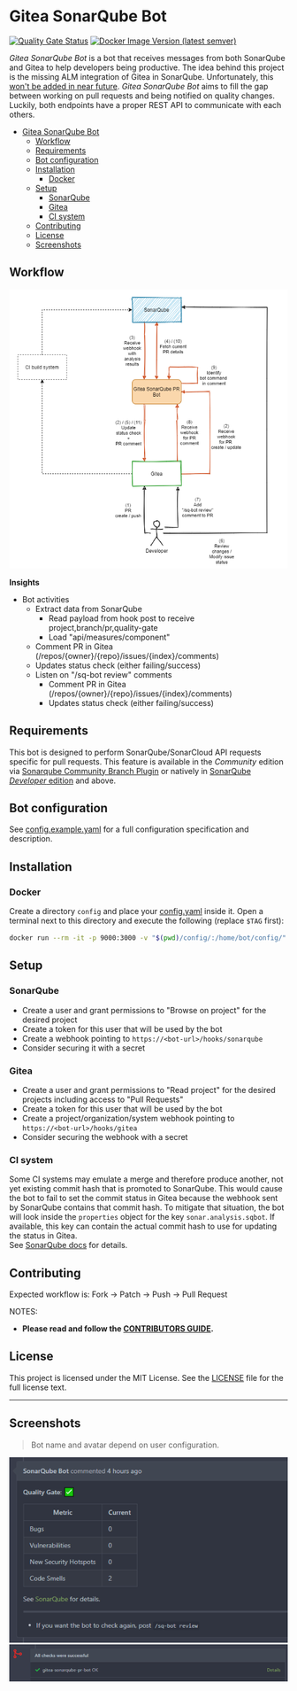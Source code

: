 # Gitea SonarQube Bot

[![Quality Gate Status](https://sonarcloud.io/api/project_badges/measure?project=gitea-sonarqube-bot&metric=alert_status)](https://sonarcloud.io/dashboard?id=gitea-sonarqube-bot)
[![Docker Image Version (latest semver)](https://img.shields.io/docker/v/justusbunsi/gitea-sonarqube-bot?logo=docker)](https://hub.docker.com/r/justusbunsi/gitea-sonarqube-bot)

_Gitea SonarQube Bot_ is a bot that receives messages from both SonarQube and Gitea to help developers 
being productive. The idea behind this project is the missing ALM integration of Gitea in SonarQube. Unfortunately, 
this [won't be added in near future](https://github.com/SonarSource/sonarqube/pull/3248#issuecomment-701334327). 
_Gitea SonarQube Bot_ aims to fill the gap between working on pull requests and being notified on quality changes. 
Luckily, both endpoints have a proper REST API to communicate with each others.

- [Gitea SonarQube Bot](#gitea-sonarqube-bot)
  - [Workflow](#workflow)
  - [Requirements](#requirements)
  - [Bot configuration](#bot-configuration)
  - [Installation](#installation)
    - [Docker](#docker)
  - [Setup](#setup)
    - [SonarQube](#sonarqube)
    - [Gitea](#gitea)
    - [CI system](#ci-system)
  - [Contributing](#contributing)
  - [License](#license)
  - [Screenshots](#screenshots)

## Workflow

![Workflow](docs/workflow.png)

**Insights**

- Bot activities
    - Extract data from SonarQube
        - Read payload from hook post to receive project,branch/pr,quality-gate
        - Load "api/measures/component"
    - Comment PR in Gitea (/repos/{owner}/{repo}/issues/{index}/comments)
    - Updates status check (either failing/success)
    - Listen on "/sq-bot review" comments
      - Comment PR in Gitea (/repos/{owner}/{repo}/issues/{index}/comments)
      - Updates status check (either failing/success)

## Requirements

This bot is designed to perform SonarQube/SonarCloud API requests specific for pull requests. This feature is available in the _Community_ edition via [Sonarqube Community Branch Plugin](https://github.com/mc1arke/sonarqube-community-branch-plugin) or natively in [SonarQube _Developer_ edition](https://www.sonarsource.com/plans-and-pricing/) and above.

## Bot configuration

See [config.example.yaml](config/config.example.yaml) for a full configuration specification and description.

## Installation

### Docker

Create a directory `config` and place your [config.yaml](config/config.example.yaml) inside it. Open a terminal next to this directory
and execute the following (replace `$TAG` first):

```bash
docker run --rm -it -p 9000:3000 -v "$(pwd)/config/:/home/bot/config/" justusbunsi/gitea-sonarqube-bot:$TAG
```

## Setup

### SonarQube

- Create a user and grant permissions to "Browse on project" for the desired project
- Create a token for this user that will be used by the bot
- Create a webhook pointing to `https://<bot-url>/hooks/sonarqube`
- Consider securing it with a secret

### Gitea

- Create a user and grant permissions to "Read project" for the desired projects including access to "Pull Requests"
- Create a token for this user that will be used by the bot
- Create a project/organization/system webhook pointing to `https://<bot-url>/hooks/gitea`
- Consider securing the webhook with a secret

### CI system

Some CI systems may emulate a merge and therefore produce another, not yet existing commit hash that is promoted to SonarQube. 
This would cause the bot to fail to set the commit status in Gitea because the webhook sent by SonarQube contains that commit hash. 
To mitigate that situation, the bot will look inside the `properties` object for the key `sonar.analysis.sqbot`. If available, this 
key can contain the actual commit hash to use for updating the status in Gitea.  
See [SonarQube docs](https://docs.sonarqube.org/latest/project-administration/webhooks) for details.

## Contributing

Expected workflow is: Fork -> Patch -> Push -> Pull Request

NOTES:

- **Please read and follow the [CONTRIBUTORS GUIDE](CONTRIBUTING.md).**

## License

This project is licensed under the MIT License. See the [LICENSE](LICENSE) file for the full license text.

---

## Screenshots

> Bot name and avatar depend on user configuration.

![Comment](./docs/slideshow/comment.png)
![Status](./docs/slideshow/status.png)
